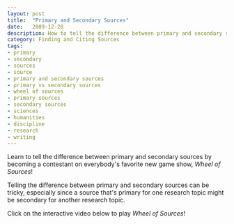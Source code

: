 ```yaml
---
layout: post
title:  "Primary and Secondary Sources"
date:   2009-12-28
description: How to tell the difference between primary and secondary sources.
category: Finding and Citing Sources
tags:
- primary
- secondary
- sources
- source
- primary and secondary sources
- primary vs secondary sources
- wheel of sources
- primary sources
- secondary sources
- sciences
- humanities
- discipline
- research
- writing
---
```


<p class="intro">Learn to tell the difference between primary and secondary sources by becoming a contestant on everybody's favorite new game show, <i>Wheel of Sources</i>!</p>

Telling the difference between primary and secondary sources can be tricky, especially since a source that's primary for one research topic might be secondary for another research topic.

Click on the interactive video below to play *Wheel of Sources*!

<script src="https://ccle.ucla.edu/mod/hvp/library/js/h5p-resizer.js" charset="UTF-8"></script>
